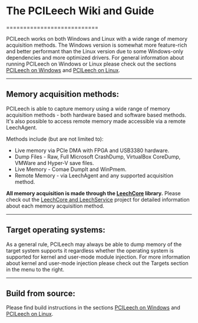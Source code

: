 # The PCILeech Wiki and Guide
===========================

PCILeech works on both Windows and Linux with a wide range of memory acquisition methods. The Windows version is somewhat more feature-rich and better performant than the Linux version due to some Windows-only dependencies and more optimized drivers. For general information about running PCILeech on Windows or Linux please check out the sections [PCILeech on Windows](https://github.com/ufrisk/pcileech/wiki/PCILeech-on-Windows) and [PCILeech on Linux](https://github.com/ufrisk/pcileech/wiki/PCILeech-on-Linux).

***

## Memory acquisition methods:
PCILeech is able to capture memory using a wide range of memory acquisition methods - both hardware based and software based methods. It's also possible to access remote memory made accessible via a remote LeechAgent.

Methods include (but are not limited to): 
* Live memory via PCIe DMA with FPGA and USB3380 hardware.
* Dump Files - Raw, Full Microsoft CrashDump, VirtualBox CoreDump, VMWare and Hyper-V save files.
* Live Memory - Comae DumpIt and WinPmem.
* Remote Memory - via LeechAgent and any supported acquisition method.

**All memory acquisition is made through the [LeechCore](https://github.com/ufrisk/LeechCore) library.** Please check out the [LeechCore and LeechService](https://github.com/ufrisk/LeechCore) project for detailed information about each memory acquisition method.

***

## Target operating systems:
As a general rule, PCILeech may always be able to dump memory of the target system supports it regardless whether the operating system is supported for kernel and user-mode module injection. For more information about kernel and user-mode injection please check out the Targets section in the menu to the right.

***

## Build from source:
Please find build instructions in the sections [PCILeech on Windows](https://github.com/ufrisk/pcileech/wiki/PCILeech-on-Windows) and [PCILeech on Linux](https://github.com/ufrisk/pcileech/wiki/PCILeech-on-Linux).
